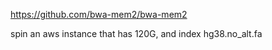 
https://github.com/bwa-mem2/bwa-mem2

spin an aws instance that has 120G, and index hg38.no_alt.fa
